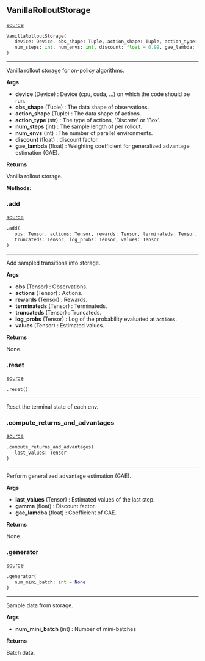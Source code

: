 #


## VanillaRolloutStorage
[source](https://github.com/RLE-Foundation/Hsuanwu\blob\main\hsuanwu/xploit/storage/vanilla_rollout_storage.py\#L7)
```python 
VanillaRolloutStorage(
   device: Device, obs_shape: Tuple, action_shape: Tuple, action_type: str,
   num_steps: int, num_envs: int, discount: float = 0.99, gae_lambda: float = 0.95
)
```


---
Vanilla rollout storage for on-policy algorithms.


**Args**

* **device** (Device) : Device (cpu, cuda, ...) on which the code should be run.
* **obs_shape** (Tuple) : The data shape of observations.
* **action_shape** (Tuple) : The data shape of actions.
* **action_type** (str) : The type of actions, 'Discrete' or 'Box'.
* **num_steps** (int) : The sample length of per rollout.
* **num_envs** (int) : The number of parallel environments.
* **discount** (float) : discount factor.
* **gae_lambda** (float) : Weighting coefficient for generalized advantage estimation (GAE).


**Returns**

Vanilla rollout storage.


**Methods:**


### .add
[source](https://github.com/RLE-Foundation/Hsuanwu\blob\main\hsuanwu/xploit/storage/vanilla_rollout_storage.py\#L93)
```python
.add(
   obs: Tensor, actions: Tensor, rewards: Tensor, terminateds: Tensor,
   truncateds: Tensor, log_probs: Tensor, values: Tensor
)
```

---
Add sampled transitions into storage.


**Args**

* **obs** (Tensor) : Observations.
* **actions** (Tensor) : Actions.
* **rewards** (Tensor) : Rewards.
* **terminateds** (Tensor) : Terminateds.
* **truncateds** (Tensor) : Truncateds.
* **log_probs** (Tensor) : Log of the probability evaluated at `actions`.
* **values** (Tensor) : Estimated values.


**Returns**

None.

### .reset
[source](https://github.com/RLE-Foundation/Hsuanwu\blob\main\hsuanwu/xploit/storage/vanilla_rollout_storage.py\#L127)
```python
.reset()
```

---
Reset the terminal state of each env.

### .compute_returns_and_advantages
[source](https://github.com/RLE-Foundation/Hsuanwu\blob\main\hsuanwu/xploit/storage/vanilla_rollout_storage.py\#L132)
```python
.compute_returns_and_advantages(
   last_values: Tensor
)
```

---
Perform generalized advantage estimation (GAE).


**Args**

* **last_values** (Tensor) : Estimated values of the last step.
* **gamma** (float) : Discount factor.
* **gae_lamdba** (float) : Coefficient of GAE.


**Returns**

None.

### .generator
[source](https://github.com/RLE-Foundation/Hsuanwu\blob\main\hsuanwu/xploit/storage/vanilla_rollout_storage.py\#L164)
```python
.generator(
   num_mini_batch: int = None
)
```

---
Sample data from storage.


**Args**

* **num_mini_batch** (int) : Number of mini-batches


**Returns**

Batch data.
